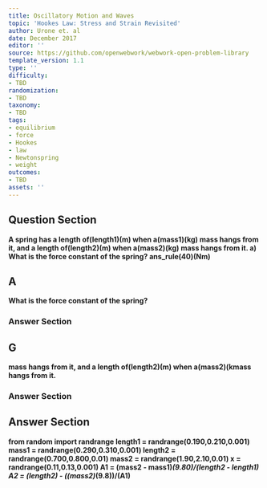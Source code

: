 ```yaml
---
title: Oscillatory Motion and Waves
topic: 'Hookes Law: Stress and Strain Revisited'
author: Urone et. al
date: December 2017
editor: ''
source: https://github.com/openwebwork/webwork-open-problem-library
template_version: 1.1
type: ''
difficulty:
- TBD
randomization:
- TBD
taxonomy:
- TBD
tags:
- equilibrium
- force
- Hookes
- law
- Newtonspring
- weight
outcomes:
- TBD
assets: ''
---
```


## Question Section 

<b>
A spring has a length of(length1)(m) when a(mass1)(kg) mass hangs from it, and a length of(length2)(m) when a(mass2)(kg) mass hangs from it.
a)  What is the force constant of the spring? 
ans_rule(40)(Nm)

## A
 What is the force constant of the spring? 
### Answer Section
## G
mass hangs from it, and a length of(length2)(m) when a(mass2)(kmass hangs from it.
### Answer Section


## Answer Section

from random import randrange
length1 = randrange(0.190,0.210,0.001)
mass1 = randrange(0.290,0.310,0.001)
length2 = randrange(0.700,0.800,0.01)
mass2 = randrange(1.90,2.10,0.01)
x = randrange(0.11,0.13,0.001)
A1 = (mass2 - mass1)*(9.80)/(length2 - length1)
A2 = (length2) - ((mass2)*(9.8))/(A1)